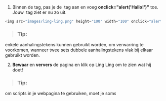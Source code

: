 1. Binnen de *<body>* tag, pas je de *<img>* tag aan en voeg **onclick="alert('Hallo!')"** toe. Jouw **<img>** tag ziet er nu zo uit.

```javascript
<img src="images/ling-ling.png" height="100" width="100" onclick="alert('hallo')" />
```

> ### Tip:
enkele aanhalingstekens kunnen gebruikt worden, om verwarring te voorkomen, wanneer twee sets dubbele aanhalingstekens vlak bij elkaar gebruikt worden.

2. **Bewaar** en **ververs** de pagina en klik op Ling Ling om te zien wat hij doet!

> ### Tip:
om scripts in je webpagina te gebruiken, moet je soms **<script>** tags gebruiken. Je kunt een script overal in je html bestand gebruiken.

> ### LEUKE OEFENING!
Verander de tekst binnen de alert code.

3. **Voeg** de volgende code toe **binnen** de *<div>* tag, vlak **voor** de *</div>* tag. Ontdek wat er veranderd is.

```javascript
<script>
  document.write("Het jaar is " + new Date().getFullYear());
</script>
```

4. **Voeg** dezelfde code uit stap 3 toe **na** de *<div>* tag. Wat is het verschil tussen deze twee stappen?

> ### Hint:
je hebt een script binnen de **<div>** tag gebruikt en een ander script in de **<body>** tag.

5. Verwijder de scriptcode uit stap 3 en 4 want die hebben we niet meer nodig.

> ### LEUK WEETJE:
2,4 van de 7 miljard mensen op aarde gebruikt internet. Meer dan 8,7 miljard machines zijn er op dit moment met het internet verbonden.
